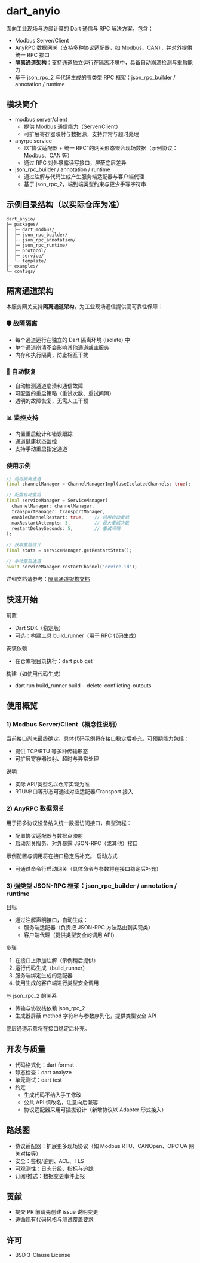 # dart_anyio

面向工业现场与边缘计算的 Dart 通信与 RPC 解决方案，包含：
- Modbus Server/Client
- AnyRPC 数据网关（支持多种协议适配器，如 Modbus、CAN），并对外提供统一 RPC 接口
- **隔离通道架构**：支持通道独立运行在隔离环境中，具备自动崩溃检测与重启能力
- 基于 json_rpc_2 与代码生成的强类型 RPC 框架：json_rpc_builder / annotation / runtime

## 模块简介

- modbus server/client
  - 提供 Modbus 通信能力（Server/Client）
  - 可扩展寄存器映射与数据源，支持异常与超时处理
- anyrpc service
  - 以“协议适配器 + 统一 RPC”的网关形态聚合现场数据（示例协议：Modbus、CAN 等）
  - 通过 RPC 对外暴露读写接口，屏蔽底层差异
- json_rpc_builder / annotation / runtime
  - 通过注解与代码生成产生服务端适配器与客户端代理
  - 基于 json_rpc_2，端到端类型约束与更少手写字符串

## 示例目录结构（以实际仓库为准）

```
dart_anyio/
├─ packages/
│  ├─ dart_modbus/
│  ├─ json_rpc_builder/
│  ├─ json_rpc_annotation/
│  ├─ json_rpc_runtime/
│  ├─ protocol/
│  ├─ service/
│  └─ template/
├─ examples/
└─ configs/
```

## 隔离通道架构

本服务网关支持**隔离通道架构**，为工业现场通信提供高可靠性保障：

### 🛡️ 故障隔离
- 每个通道运行在独立的 Dart 隔离环境 (Isolate) 中
- 单个通道崩溃不会影响其他通道或主服务
- 内存和执行隔离，防止相互干扰

### 🔄 自动恢复
- 自动检测通道崩溃和通信故障
- 可配置的重启策略（重试次数、重试间隔）
- 透明的故障恢复，无需人工干预

### 📊 监控支持
- 内置重启统计和错误跟踪
- 通道健康状态监控
- 支持手动重启指定通道

### 使用示例

```dart
// 启用隔离通道
final channelManager = ChannelManagerImpl(useIsolatedChannels: true);

// 配置自动重启
final serviceManager = ServiceManager(
  channelManager: channelManager,
  transportManager: transportManager,
  enableChannelRestart: true,    // 启用自动重启
  maxRestartAttempts: 3,         // 最大重试次数
  restartDelaySeconds: 5,        // 重试间隔
);

// 获取重启统计
final stats = serviceManager.getRestartStats();

// 手动重启通道
await serviceManager.restartChannel('device-id');
```

详细文档请参考：[隔离通道架构文档](docs/isolated-channels.md)

## 快速开始

前置
- Dart SDK（稳定版）
- 可选：构建工具 build_runner（用于 RPC 代码生成）

安装依赖
- 在仓库根目录执行：dart pub get

构建（如使用代码生成）
- dart run build_runner build --delete-conflicting-outputs

## 使用概览

### 1) Modbus Server/Client（概念性说明）
当前接口尚未最终确定，具体代码示例将在接口稳定后补充。可预期能力包括：
- 提供 TCP/RTU 等多种传输形态
- 可扩展寄存器映射、超时与异常处理

说明
- 实际 API/类型名以仓库实现为准
- RTU/串口等形态可通过对应适配器/Transport 接入

### 2) AnyRPC 数据网关

用于把多协议设备纳入统一数据访问接口，典型流程：
- 配置协议适配器与数据点映射
- 启动网关服务，对外暴露 JSON-RPC（或其他）接口

示例配置与调用将在接口稳定后补充。
启动方式
- 可通过命令行启动网关（具体命令与参数将在接口稳定后补充）

### 3) 强类型 JSON-RPC 框架：json_rpc_builder / annotation / runtime

目标
- 通过注解声明接口，自动生成：
  - 服务端适配器（负责把 JSON-RPC 方法路由到实现类）
  - 客户端代理（提供类型安全的调用 API）

步骤
1. 在接口上添加注解（示例稍后提供）
2. 运行代码生成（build_runner）
3. 服务端绑定生成的适配器
4. 使用生成的客户端进行类型安全调用

与 json_rpc_2 的关系
- 传输与协议栈依赖 json_rpc_2
- 生成器屏蔽 method 字符串与参数序列化，提供类型安全 API

底层通道示意将在接口稳定后补充。

## 开发与质量

- 代码格式化：dart format .
- 静态检查：dart analyze
- 单元测试：dart test
- 约定
  - 生成代码不纳入手工修改
  - 公共 API 慎改名，注意向后兼容
  - 协议适配器采用可插拔设计（新增协议以 Adapter 形式接入）

## 路线图

- 协议适配器：扩展更多现场协议（如 Modbus RTU、CANOpen、OPC UA 网关对接等）
- 安全：鉴权/鉴别、ACL、TLS
- 可观测性：日志分级、指标与追踪
- 订阅/推送：数据变更事件上报

## 贡献

- 提交 PR 前请先创建 issue 说明变更
- 遵循现有代码风格与测试覆盖要求

## 许可

- BSD 3-Clause License
